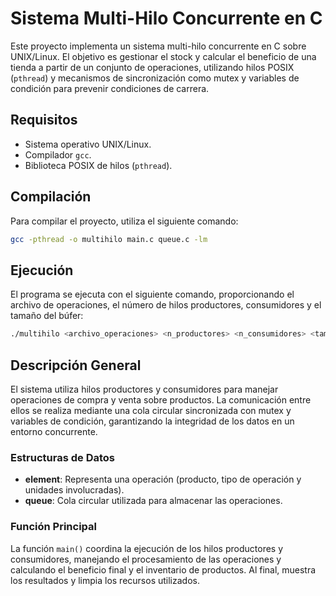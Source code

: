 # Sistema Multi-Hilo Concurrente en C

Este proyecto implementa un sistema multi-hilo concurrente en C sobre UNIX/Linux. El objetivo es gestionar el stock y calcular el beneficio de una tienda a partir de un conjunto de operaciones, utilizando hilos POSIX (`pthread`) y mecanismos de sincronización como mutex y variables de condición para prevenir condiciones de carrera.

## Requisitos

- Sistema operativo UNIX/Linux.
- Compilador `gcc`.
- Biblioteca POSIX de hilos (`pthread`).

## Compilación

Para compilar el proyecto, utiliza el siguiente comando:

```bash
gcc -pthread -o multihilo main.c queue.c -lm
```

## Ejecución

El programa se ejecuta con el siguiente comando, proporcionando el archivo de operaciones, el número de hilos productores, consumidores y el tamaño del búfer:

```bash
./multihilo <archivo_operaciones> <n_productores> <n_consumidores> <tamaño_bufer>
```

## Descripción General

El sistema utiliza hilos productores y consumidores para manejar operaciones de compra y venta sobre productos. La comunicación entre ellos se realiza mediante una cola circular sincronizada con mutex y variables de condición, garantizando la integridad de los datos en un entorno concurrente.

### Estructuras de Datos

- **element**: Representa una operación (producto, tipo de operación y unidades involucradas).
- **queue**: Cola circular utilizada para almacenar las operaciones.

### Función Principal

La función `main()` coordina la ejecución de los hilos productores y consumidores, manejando el procesamiento de las operaciones y calculando el beneficio final y el inventario de productos. Al final, muestra los resultados y limpia los recursos utilizados.
